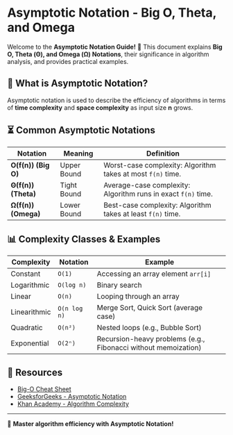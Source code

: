 # Asymptotic Notation - Big O, Theta, and Omega

Welcome to the **Asymptotic Notation Guide!** 🚀 This document explains **Big O, Theta (Θ), and Omega (Ω) Notations**, their significance in algorithm analysis, and provides practical examples.

## 📌 What is Asymptotic Notation?

Asymptotic notation is used to describe the efficiency of algorithms in terms of **time complexity** and **space complexity** as input size **n** grows.

## ⏳ Common Asymptotic Notations

| Notation            | Meaning     | Definition                                                    |
| ------------------- | ----------- | ------------------------------------------------------------- |
| **O(f(n)) (Big O)** | Upper Bound | Worst-case complexity: Algorithm takes at most `f(n)` time.   |
| **Θ(f(n)) (Theta)** | Tight Bound | Average-case complexity: Algorithm runs in exact `f(n)` time. |
| **Ω(f(n)) (Omega)** | Lower Bound | Best-case complexity: Algorithm takes at least `f(n)` time.   |

## 📊 Complexity Classes & Examples

| Complexity   | Notation     | Example                                                        |
| ------------ | ------------ | -------------------------------------------------------------- |
| Constant     | `O(1)`       | Accessing an array element `arr[i]`                            |
| Logarithmic  | `O(log n)`   | Binary search                                                  |
| Linear       | `O(n)`       | Looping through an array                                       |
| Linearithmic | `O(n log n)` | Merge Sort, Quick Sort (average case)                          |
| Quadratic    | `O(n²)`      | Nested loops (e.g., Bubble Sort)                               |
| Exponential  | `O(2ⁿ)`      | Recursion-heavy problems (e.g., Fibonacci without memoization) |

## 📖 Resources

- [Big-O Cheat Sheet](https://www.bigocheatsheet.com/)
- [GeeksforGeeks - Asymptotic Notation](https://www.geeksforgeeks.org/asymptotic-notations/)
- [Khan Academy - Algorithm Complexity](https://www.khanacademy.org/computing/computer-science/algorithms)

---

🚀 **Master algorithm efficiency with Asymptotic Notation!**
